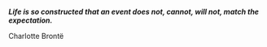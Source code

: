 _**Life is so constructed that an event does not, cannot, will not, match the expectation.**_

Charlotte Brontë